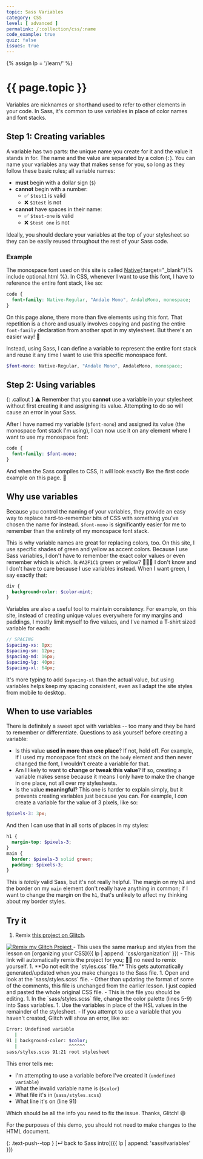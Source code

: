 ```yaml
---
topic: Sass Variables
category: CSS
level: [ advanced ]
permalink: /:collection/css/:name
code_example: true
quiz: false
issues: true
---
```


{% assign lp = '/learn/' %}


# {{ page.topic }}
Variables are nicknames or shorthand used to refer to other elements in your code. In Sass, it's common to use variables in place of color names and font stacks.

## Step 1: Creating variables
A variable has two parts: the unique name you create for it and the value it stands in for. The name and the value are separated by a colon (`:`). You can name your variables any way that makes sense for you, so long as they follow these basic rules; all variable names:

- **must** begin with a dollar sign (`$`)
- **cannot** begin with a number:
  - <span class="emoji">✅</span> `$test1` is valid
  - <span class="emoji">❌</span> `$1test` is not
- **cannot** have spaces in their name:
  - <span class="emoji">✅</span> `$test-one` is valid
  - <span class="emoji">❌</span> `$test one` is not

Ideally, you should declare your variables at the top of your stylesheet so they can be easily reused throughout the rest of your Sass code.

### Example
The monospace font used on this site is called [Native](https://fortfoundry.com/pages/native){:target="_blank"}{% include optional.html %}. In CSS, whenever I want to use this font, I have to reference the entire font stack, like so:

```css
code {
  font-family: Native-Regular, "Andale Mono", AndaleMono, monospace;
}
```

On this page alone, there more than five elements using this font. That repetition is a chore and usually involves copying and pasting the entire `font-family` declaration from another spot in my stylesheet. But there's an easier way! <span class="emoji">🌈</span>

Instead, using Sass, I can define a variable to represent the entire font stack and reuse it any time I want to use this specific monospace font.

```scss
$font-mono: Native-Regular, "Andale Mono", AndaleMono, monospace;
```

## Step 2: Using variables

{: .callout }
<span class="emoji">⚠️</span> Remember that you **cannot** use a variable in your stylesheet without first creating it and assigning its value. Attempting to do so will cause an error in your Sass.

After I have named my variable (`$font-mono`) and assigned its value (the monospace font stack I'm using), I can now use it on any element where I want to use my monospace font:

```scss
code {
  font-family: $font-mono;
}
```

And when the Sass compiles to CSS, it will look exactly like the first code example on this page. <span class="emoji">🎉</span>

## Why use variables
Because you control the naming of your variables, they provide an easy way to replace hard-to-remember bits of CSS with something you've chosen the name for instead. `$font-mono` is significantly easier for me to remember than the entirety of my monospace font stack.

This is why variable names are great for replacing colors, too. On this site, I use specific shades of green and yellow as accent colors. Because I use Sass variables, I don't have to remember the exact color values or even remember which is which. Is `#A2F1C1` green or yellow? <span class="emoji">🤷🏻‍♀️</span> I don't know and I don't have to care because I use variables instead. When I want green, I say exactly that:

```scss
div {
  background-color: $color-mint;
}
```

Variables are also a useful tool to maintain consistency. For example, on this site, instead of creating unique values everywhere for my margins and paddings, I mostly limit myself to five values, and I've named a T-shirt sized variable for each:

```scss
// SPACING
$spacing-xs: 8px;
$spacing-sm: 12px;
$spacing-md: 16px;
$spacing-lg: 40px;
$spacing-xl: 64px;
```

It's more typing to add `$spacing-xl` than the actual value, but using variables helps keep my spacing consistent, even as I adapt the site styles from mobile to desktop.

## When to use variables
There is definitely a sweet spot with variables -- too many and they be hard to remember or differentiate. Questions to ask yourself before creating a variable:

- Is this value **used in more than one place**? If not, hold off. For example, if I used my monospace font stack on the `body` element and then never changed the font, I wouldn't create a variable for that.
- Am I likely to want to **change or tweak this value**? If so, creating a variable makes sense because it means I only have to make the change in one place, not all over my stylesheets.
- Is the value **meaningful**? This one is harder to explain simply, but it prevents creating variables just because you can. For example, I _can_ create a variable for the value of 3 pixels, like so:

```scss
$pixels-3: 3px;
```

And then I can use that in all sorts of places in my styles:

```scss
h1 {
  margin-top: $pixels-3;
}
main {
  border: $pixels-3 solid green;
  padding: $pixels-3;
}
```

This is _totally_ valid Sass, but it's not really helpful. The margin on my `h1` and the border on my `main` element don't really have anything in common; if I want to change the margin on the `h1`, that's unlikely to affect my thinking about my border styles. 

## Try it

1. Remix [this project on Glitch](https://glitch.com/edit/?utm_content=project_sass-variables&utm_source=remix_this&utm_medium=button&utm_campaign=glitchButton#!/remix/sass-variables). <a href="https://glitch.com/edit/?utm_content=project_sass-variables&utm_source=remix_this&utm_medium=button&utm_campaign=glitchButton#!/remix/sass-variables" class="u-link-reset glitch-remix-button">
  <img src="https://cdn.glitch.com/2bdfb3f8-05ef-4035-a06e-2043962a3a13%2Fremix%402x.png?1513093958726" alt="Remix my Glitch Project">
</a>
  - This uses the same markup and styles from the lesson on [organizing your CSS]({{ lp | append: 'css/organization' }})
  - This link will automatically remix the project for you;  <span class="emoji">👍🏻</span> no need to remix yourself.
1. **Do not edit the `styles.css` file.** This gets automatically generated/updated when you make changes to the Sass file.
1. Open and look at the `sass/styles.scss` file.
  - Other than updating the format of some of the comments, this file is unchanged from the earlier lesson. I just copied and pasted the whole original CSS file.
  - This is the file you should be editing.
1. In the `sass/styles.scss` file, change the color palette (lines 5-9) into Sass variables.
1. Use the variables in place of the HSL values in the remainder of the stylesheet.
  - If you attempt to use a variable that you haven't created, Glitch will show an error, like so:

```bash
Error: Undefined variable
   |
91 | background-color: $color;
   |                   ^^^^^^
sass/styles.scss 91:21 root stylesheet
```

This error tells me:
- I'm attempting to use a variable before I've created it (`undefined variable`)
- What the invalid variable name is (`$color`)
- What file it's in (`sass/styles.scss`)
- What line it's on (line 91)

Which should be all the info you need to fix the issue. Thanks, Glitch! <span class="emoji">😄</span>

For the purposes of this demo, you should not need to make changes to the HTML document.

{: .text-push--top }
[&#x21b5; back to Sass intro]({{ lp | append: 'sass#variables' }})
